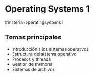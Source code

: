 # Operating Systems 1
#materia+operatingsystems1

## Temas principales

*   Introducción a los sistemas operativos
*   Estructura del sistema operativo
*   Procesos y threads
*   Gestión de memoria
*   Sistemas de archivos